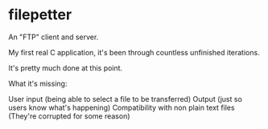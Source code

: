 # filepetter

An "FTP" client and server.

My first real C application, it's been through countless unfinished iterations.

It's pretty much done at this point.

What it's missing:

User input (being able to select a file to be transferred)
Output (just so users know what's happening)
Compatibility with non plain text files (They're corrupted for some reason)
